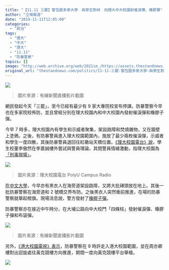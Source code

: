 ```yaml
---
title: "【11.11 三罷】警包圍多家大學　與學生對峙　向理大中大校園射催淚彈、橡膠彈"
author: "立場報道"
date: "2019-11-11T12:05:00"
categories:
  - "政治"
tags:
  - "理大"
  - "中大"
  - "港大"
  - "11.11"
  - "防暴警察"
topics: []
image: "http://web.archive.org/web/2021im_/https://assets.thestandnews.com/media/photos/Screen20Shot202019-11-1120at2011.58.2920AM20120copy_u7clW_9tCodEw.png"
original_url: "thestandnews.com/politics/11-11-三罷-警包圍多家大學-與學生對峙-向理大中大校園射催淚彈-橡膠彈"
---
```

![](http://web.archive.org/web/2021im_/https://assets.thestandnews.com/media/photos/Screen20Shot202019-11-1120at2011.58.2920AM20120copy_u7clW_9tCodEw.png)
> 圖片來源：有線新聞直播影片截圖

網民發起今天「三罷」，至今已經有最少有 9 家大專院校宣布停課。防暴警察今早也在多家院校佈防，並且曾經分別在理大校園內和中大校園內發射催淚彈和橡膠子彈。

今早 7 時多，理大校園內有學生和示威者聚集，架設路障和焚燒雜物，又在牆壁上塗鴉。之後，有防暴警員進入理大校園範圍內，施放了最少兩枚催淚彈，示威者和學生一度四散，其後防暴警員退回往紅磡站天橋位置。[《理大校園電台》說](http://web.archive.org/web/20211229132732/https://www.facebook.com/HKPUSUCampusRadio/videos/461138597843276/?__xts__%5B0%5D=68.ARDaWrdGmSz_u836c8ZCZ0e62z8gdPMrsuJhpqoasAF0lV2omKivovRHhohavKpP98m0sTJc8IRjhoI7jzggQlUicVWLR2bgkL1tvd19gsATAdglI35-kOaMZg21gVoYphcI9BZYe2NfmBGWqYCZ5zl7jxIDmLGJaiY-HWnlqmrqC2Aw1g-Ow2jXx2fWwFRnTrMOEVn6ZU9AjpCbo03VUpSBzdotd4FG0i9kuK3WALtj6IpWhzyMgsBhVzEy8RDo3DKnI93HGfEC_JwUuYzt2KRHHFYiQ-FsdgMTz7A1fKz7fOmA6-K3irLAL4KtnEUWWMX-Qtga82Z-pPvrZdOxeopfFXZId2eF-M0&__tn__=-R)，學生校董李傲然在李嘉誠樓外嘗試與警員理論，其間警員情緒激動，指理大校園為[「刑事現場」](http://web.archive.org/web/20211229132732/https://hk.news.appledaily.com/breaking/realtime/article/20191111/60253554)。

![](http://web.archive.org/web/2021im_/https://assets.thestandnews.com/media/photos/74888271_1005705499764232_8459933448142848000_n_UUT7s_wUTETgB.jpg)
> 圖片來源：理大校園電台 PolyU Campus Radio

[在中文大學](http://web.archive.org/web/20211229132732/https://www.facebook.com/cuhkcampusradio/videos/438919930326434/?__xts__%5B0%5D=68.ARDaj9DJ1kJ8FqweD2ccIVevO5Xc1Lv4pU2nJRpARESWZZEaLkeza0ZZG7wU-KDGaX5OKaqu7vyGCML27SeWT_XnY3Hf4YE9RvTUaNuPZqKh5OQMvndgfkqOgfLjNK51OgHhJ_uYn5y48qpD-ieVKZsJRD8EMdfdEtZqimdA6DSwInJ5ev7f8OnP5tcXWK7B1AVkuQX-MhoPTaXG5oa0_6_C2DhAMhO_F4WpgLHvvfKrME94e38N9YWhWsNd3nr_G-gTQUQp1DlFXIQgbReLbTP6HIDpLxssFczcvfmcaQ9TgAaKH2GoNRRdFwEFX_NQxWoz3SYu4QFnhQd6XySSl8W75zSSxSZQ&__tn__=-R)，今早亦有黑衣人在海旁道架設路障，又將大批磚頭放在地上。其後一批防暴警察在海旁道和 2 號橋交界布防。之後黑衣人突然衝前推進，在場的防暴警察就舉起橙旗。現場消息說，警方發射了[橡膠子彈](http://web.archive.org/web/20211229132732/http://hd.stheadline.com/news/realtime/hk/1633774/即時-港聞-大三罷-防暴警追捕黑衣人-中大校園內傳槍聲)。

防暴警察亦在接近中午時分，在大埔公路向中大校門「四條柱」發射催淚彈、橡膠子彈和布袋彈。

![](http://web.archive.org/web/2021im_/https://assets.thestandnews.com/media/photos/qScreen20Shot202019-11-1120at2011.58.2920AM201_AmjTW_qlQ7e62.png)
> 圖片來源：有線新聞直播影片截圖

另外，[《港大校園電視》表示](http://web.archive.org/web/20211229132732/https://www.facebook.com/hkucampustv/photos/a.645449558857077/2564635323605148/?type=3&__xts__%5B0%5D=68.ARCiqoo0088S29qDWO6NbCf1mWlQYunkUcOtEggDfLRvHjnvr2LSWtgRWiqti2MMFKW0MC0RDznVNphsDdsVe6bQf8MfeKO-4NrFwDOS9KmpMEsm_8U7LxATQXTJ_xzLyHRxIQptKA0lk_GX_LbxqPtrgO4IezNw7TxkkX0G6mRGeAg4mft0tzrEO-CmLyT-iXR9QQEetFOcwtZPfCyOsJEZFRq1E-tu8A3UuLFEcjdz39jxTnLIYT3ij5oEdxkjJ4numU2fLfJsUWyFHjslr9ePOMY_KO3yLg8jWdv9Pm2Yl6IV6n1lDIKzs9stSQtdJuojio4RYoY1UbB_0dUgOCv2Hg&__tn__=-R)，防暴警察在 9 時許走入港大校園範圍，並在周亦卿樓對出迴旋處往黃克競樓方向推進，期間一度向黃克競樓平台舉槍。

![](http://web.archive.org/web/2021im_/https://assets.thestandnews.com/media/photos/75610837_2564635336938480_1522110051488104448_o_K9zRF_P3B2hTE.jpg)
